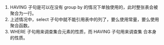 1. HAVING 子句是可以在没有 group by 的情况下单独使用的，此时整张表会被聚合为一行。
2. 上述情况中，select 子句中就不能引用表中的列了，要么使用常量，要么使用聚合函数。
3. WHERE 子句用来调查集合元素的性质，而 HAVING 子句用来调查集 合本身的性质。